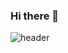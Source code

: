 ### Hi there 👋

![header](https://capsule-render.vercel.app/api?type=${waving}&color=auto&height=${250}&section=header&text=${노력하고%2성장하는%2개발자%2최현석입니다.}&fontSize=${22}&animation=${fadeIn})


